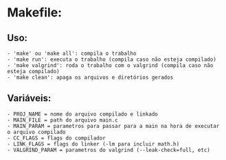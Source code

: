 # Makefile:
## Uso:
    - 'make' ou 'make all': compila o trabalho
    - 'make run': executa o trabalho (compila caso não esteja compilado)
    - 'make valgrind': roda o trabalho com o valgrind (compila caso não esteja compilado)
    - 'make clean': apaga os arquivos e diretórios gerados
## Variáveis:
    - PROJ_NAME = nome do arquivo compilado e linkado
    - MAIN_FILE = path do arquivo main.c
    - MAIN_PARAM = parametros para passar para a main na hora de executar o arquivo compilado
    - CC_FLAGS = flags do compilador
    - LINK_FLAGS = flags do linker (-lm para incluir math.h)
    - VALGRIND_PARAM = parametros do valgrind (--leak-check=full, etc)
